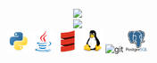<p align="center">
	<img src="https://github.com/fnky/fnky/raw/fnky/img/fan-1.gif" /><br>
	<img src="https://github.com/fnky/fnky/raw/fnky/img/welcome-fire.gif" /><br>
	<img src="https://raw.githubusercontent.com/devicons/devicon/master/icons/python/python-original.svg" alt="python" width="40" height="40" />
    	<img src="https://raw.githubusercontent.com/devicons/devicon/master/icons/java/java-original.svg" alt="java" width="40" height="40" />
    	<img src="https://raw.githubusercontent.com/devicons/devicon/master/icons/scala/scala-original.svg" alt="scala" width="40" height="40"/>
    	<img src="https://raw.githubusercontent.com/devicons/devicon/master/icons/linux/linux-original.svg" alt="linux" width="40" height="40" />
	<img src="https://www.vectorlogo.zone/logos/git-scm/git-scm-icon.svg" alt="git" width="40" height="40"/>
    	<img src="https://raw.githubusercontent.com/devicons/devicon/master/icons/postgresql/postgresql-original-wordmark.svg" alt="postgresql" width="40" height="40" />
</p>

